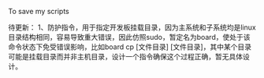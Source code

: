 To save my scripts

待更新：
1、防护指令，用于指定开发板挂载目录，因为主系统和子系统均是linux目录结构相同，容易导致重大错误，因此仿照sudo，暂定名为board，使处于该命令状态下免受错误影响，比如board cp [文件目录] [文件目录]，其中某个目录可能是挂载目录而并非主机目录，设计一个指令确保这个过程正确，暂无具体设计。